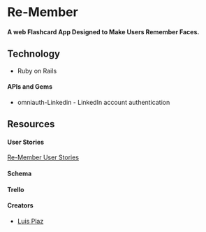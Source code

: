# Re-Member

#### A web Flashcard App Designed to Make Users Remember Faces.

## Technology
* Ruby on Rails

#### APIs and Gems
* omniauth-Linkedin - LinkedIn account authentication

## Resources
#### User Stories
[Re-Member User Stories](./planning-stage/user_stories.md)
#### Schema

#### Trello

#### Creators
* [Luis Plaz](http://www.luisplaz.com/)
